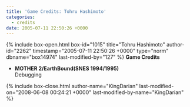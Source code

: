 ```yaml
---
title: 'Game Credits: Tohru Hashimoto'
categories:
  - credits
date: 2005-07-11 22:50:26 +0000
---
```

{% include box-open.html box-id="1015" title="Tohru Hashimoto" author-id="2262" timestamp="2005-07-11 22:50:26 +0000" type="norm" dbname="box14974" last-modified-by="127" %}
<b>Game Credits</b>
<UL>
<LI><b>MOTHER 2/EarthBound(SNES 1994/1995)</b><BR />
Debugging</LI>
</UL>
{% include box-close.html author-name="KingDarian" last-modified-on="2008-06-08 00:24:21 +0000" last-modified-by-name="KingDarian" %}
